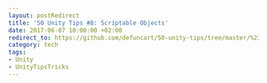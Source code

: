 ```yaml
---
layout: postRedirect
title: '50 Unity Tips #8: Scriptable Objects'
date: 2017-06-07 10:00:00 +02:00
redirect_to: https://github.com/defuncart/50-unity-tips/tree/master/%2308-ScriptableObjects
category: tech
tags:
- Unity
- UnityTipsTricks
---
```

